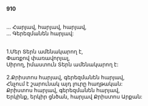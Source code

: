 **910**

\
 ... Հարյավ, հարյավ, հարյավ,\
 ... Գերեզմանեն հարյավ:

\
1.Մեր Տերն ամենակարող է,\
Փառքով փառավորյալ,\
Սիրող, իմաստուն Տերն ամենակարող է:\
\
2.Քրիստոս հարյավ, գերեզմանեն հարյավ,\
Հնչում է շարունակ այդ լուրը հաղթական:\
Քրիստոս հարյավ, գերեզմանեն հարյավ,\
Երկինք, երկիր ցնծան, հարյավ Քրիստոս Արքան:
